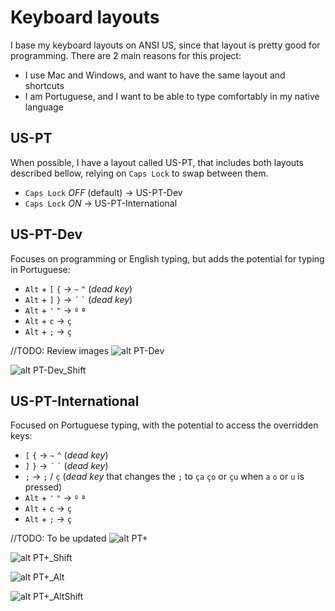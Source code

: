# Keyboard layouts

I base my keyboard layouts on ANSI US, since that layout is pretty good for programming.
There are 2 main reasons for this project:

- I use Mac and Windows, and want to have the same layout and shortcuts
- I am Portuguese, and I want to be able to type comfortably in my native language

## US-PT

When possible, I have a layout called US-PT, that includes both layouts described bellow,
relying on `Caps Lock` to swap between them.

- `Caps Lock` *OFF* (default) -> US-PT-Dev
- `Caps Lock` *ON* -> US-PT-International

## US-PT-Dev

Focuses on programming or English typing, but adds the potential for typing in Portuguese:

- `Alt` + `[` `{` -> `~` `^` (*dead key*)
- `Alt` + `]` `}` -> `` ´ `` `` ` `` (*dead key*)
- `Alt` + `'` `"` -> `º` `ª`
- `Alt` + `c` -> `ç`
- `Alt` + `;` -> `ç`

//TODO: Review images
![alt PT-Dev](images/PT-Dev.png)

![alt PT-Dev_Shift](images/PT-Dev_Shift.png)

## US-PT-International

Focused on Portuguese typing, with the potential to access the overridden keys:

- `[` `{` -> `~` `^` (*dead key*)
- `]` `}` -> `` ´ `` `` ` `` (*dead key*)
- `;` -> `;` / `ç` (*dead key* that changes the `;` to `ça` `ço` or `çu` when `a` `o` or `u` is pressed)
- `Alt` + `'` `"` -> `º` `ª`
- `Alt` + `c` -> `ç`
- `Alt` + `;` -> `ç`

//TODO: To be updated
![alt PT+](images/PT+.png)

![alt PT+_Shift](images/PT+_Shift.png)

![alt PT+_Alt](images/PT+_Alt.png)

![alt PT+_AltShift](images/PT+_AltShift.png)
